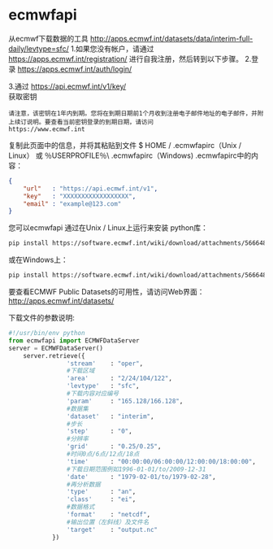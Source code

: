 # ecmwfapi

从ecmwf下载数据的工具
http://apps.ecmwf.int/datasets/data/interim-full-daily/levtype=sfc/
1.如果您没有帐户，请通过
https://apps.ecmwf.int/registration/
进行自我注册，然后转到以下步骤。
2.登录
https://apps.ecmwf.int/auth/login/

3.通过
https://api.ecmwf.int/v1/key/  
获取密钥 
```
请注意，该密钥在1年内到期。您将在到期日期前1个月收到注册电子邮件地址的电子邮件，并附上续订说明。要查看当前密钥登录的到期日期，请访问
https://www.ecmwf.int
```
复制此页面中的信息，并将其粘贴到文件 
$ HOME / .ecmwfapirc（Unix / Linux）
或
％USERPROFILE％\ .ecmwfapirc（Windows)
.ecmwfapirc中的内容：
```json
{
    "url"   : "https://api.ecmwf.int/v1",
    "key"   : "XXXXXXXXXXXXXXXXXX",
    "email" : "example@123.com"
}
```

您可以ecmwfapi 通过在Unix / Linux上运行来安装  python库：
```bash
pip install https://software.ecmwf.int/wiki/download/attachments/56664858/ecmwf-api-client-python.tgz

```
或在Windows上：
```bash
pip install https://software.ecmwf.int/wiki/download/attachments/56664858/ecmwf-api-client-python.tgz

```
要查看ECMWF Public Datasets的可用性，请访问Web界面：
http://apps.ecmwf.int/datasets/

下载文件的参数说明:
```python
#!/usr/bin/env python  
from ecmwfapi import ECMWFDataServer  
server = ECMWFDataServer()
    server.retrieve({
                'stream'    : "oper",
                #下载区域
                'area'      : "2/24/104/122", 
                'levtype'   : "sfc",
                #下载内容对应编号
                'param'     : "165.128/166.128", 
                #数据集
                'dataset'   : "interim",  
                #步长
                'step'      : "0",             
                #分辨率
                'grid'      : "0.25/0.25",     
                #时间0点/6点/12点/18点
                'time'      : "00:00:00/06:00:00/12:00:00/18:00:00",   
                #下载日期范围例如1996-01-01/to/2009-12-31
                'date'      : "1979-02-01/to/1979-02-28",            
                #再分析数据
                'type'      : "an",            
                'class'     : "ei",       
                #数据格式
                'format'    : "netcdf",    
                #输出位置（左斜线）及文件名    
                'target'    : "output.nc"  
            })
```



